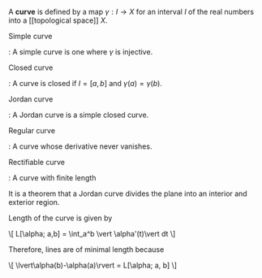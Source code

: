 A **curve** is defined by a map $\gamma: I \to X$ for an interval $I$ of the real numbers into a [[topological space]] $X$. 

Simple curve

:   A simple curve is one where $\gamma$ is injective.

Closed curve

:   A curve is closed if $I = [a,b]$ and $\gamma(a)=\gamma(b)$.

Jordan curve

:   A Jordan curve is a simple closed curve.

Regular curve

:   A curve whose derivative never vanishes.

Rectifiable curve

:   A curve with finite length

It is a theorem that a Jordan curve divides the plane into an interior and exterior region.



Length of the curve is given by

\\[
L[\alpha; a,b] = \int_a^b \vert \alpha'(t)\vert dt
\\]

Therefore, lines are of minimal length because

\\[
\lvert\alpha(b)-\alpha(a)\rvert = L[\alpha; a, b]
\\]